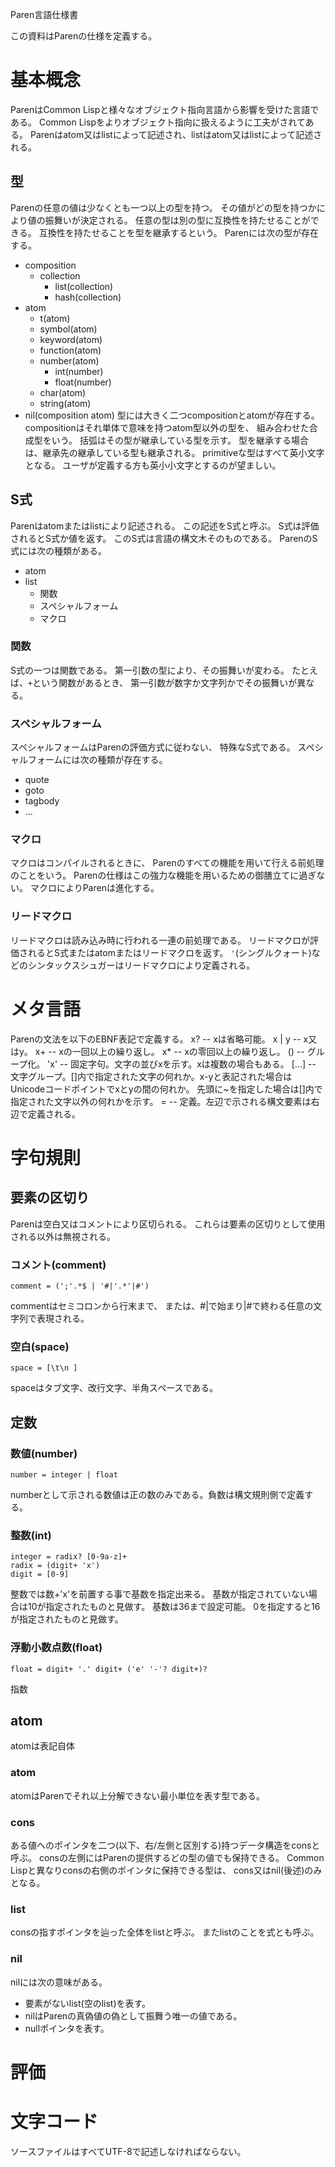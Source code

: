 Paren言語仕様書

この資料はParenの仕様を定義する。

# 基本概念
ParenはCommon Lispと様々なオブジェクト指向言語から影響を受けた言語である。
Common Lispをよりオブジェクト指向に扱えるように工夫がされてある。
Parenはatom又はlistによって記述され、listはatom又はlistによって記述される。
## 型
Parenの任意の値は少なくとも一つ以上の型を持つ。
その値がどの型を持つかにより値の振舞いが決定される。
任意の型は別の型に互換性を持たせることができる。
互換性を持たせることを型を継承するという。
Parenには次の型が存在する。
- composition
  - collection
    - list(collection)
    - hash(collection)
- atom
  - t(atom)
  - symbol(atom)
  - keyword(atom)
  - function(atom)
  - number(atom)
    - int(number)
    - float(number)
  - char(atom)
  - string(atom)
- nil(composition atom)
型には大きく二つcompositionとatomが存在する。
compositionはそれ単体で意味を持つatom型以外の型を、
組み合わせた合成型をいう。
括弧はその型が継承している型を示す。
型を継承する場合は、継承先の継承している型も継承される。
primitiveな型はすべて英小文字となる。
ユーザが定義する方も英小小文字とするのが望ましい。
## S式
Parenはatomまたはlistにより記述される。
この記述をS式と呼ぶ。
S式は評価されるとS式か値を返す。
このS式は言語の構文木そのものである。
ParenのS式には次の種類がある。
- atom
- list
  - 関数
  - スペシャルフォーム
  - マクロ
### 関数
S式の一つは関数である。
第一引数の型により、その振舞いが変わる。
たとえば、`+`という関数があるとき、
第一引数が数字か文字列かでその振舞いが異なる。
### スペシャルフォーム
スペシャルフォームはParenの評価方式に従わない、
特殊なS式である。
スペシャルフォームには次の種類が存在する。
- quote
- goto
- tagbody
- ...
### マクロ
マクロはコンパイルされるときに、
Parenのすべての機能を用いて行える前処理のことをいう。
Parenの仕様はこの強力な機能を用いるための御膳立てに過ぎない。
マクロによりParenは進化する。
### リードマクロ
リードマクロは読み込み時に行われる一連の前処理である。
リードマクロが評価されるとS式またはatomまたはリードマクロを返す。
`'`(シングルクォート)などのシンタックスシュガーはリードマクロにより定義される。

# メタ言語
Parenの文法を以下のEBNF表記で定義する。
    x? -- xは省略可能。
    x | y -- x又はy。
    x+ -- xの一回以上の繰り返し。
    x* -- xの零回以上の繰り返し。
    () -- グループ化。
    'x' -- 固定字句。文字の並びxを示す。xは複数の場合もある。
    [...] -- 文字グループ。[]内で指定された文字の何れか。x-yと表記された場合は
             Unicodeコードポイントでxとyの間の何れか。
             先頭に~を指定した場合は[]内で指定された文字以外の何れかを示す。
    = -- 定義。左辺で示される構文要素は右辺で定義される。

# 字句規則
## 要素の区切り
Parenは空白又はコメントにより区切られる。
これらは要素の区切りとして使用される以外は無視される。
### コメント(comment)
    comment = (';'.*$ | '#|'.*'|#')
commentはセミコロンから行末まで、
または、#|で始まり|#で終わる任意の文字列で表現される。
### 空白(space)
    space = [\t\n ]
spaceはタブ文字、改行文字、半角スペースである。
## 定数
### 数値(number)
    number = integer | float
numberとして示される数値は正の数のみである。負数は構文規則側で定義する。
### 整数(int)
    integer = radix? [0-9a-z]+
    radix = (digit+ 'x')
    digit = [0-9]
整数では数+'x'を前置する事で基数を指定出来る。
基数が指定されていない場合は10が指定されたものと見做す。
基数は36まで設定可能。
0を指定すると16が指定されたものと見做す。
### 浮動小数点数(float)
    float = digit+ '.' digit+ ('e' '-'? digit+)?
指数


## atom
atomは表記自体
### atom
atomはParenでそれ以上分解できない最小単位を表す型である。
### cons
ある値へのポインタを二つ(以下、右/左側と区別する)持つデータ構造をconsと呼ぶ。
consの左側にはParenの提供するどの型の値でも保持できる。
Common Lispと異なりconsの右側のポインタに保持できる型は、
cons又はnil(後述)のみとなる。
### list
consの指すポインタを辿った全体をlistと呼ぶ。
またlistのことを式とも呼ぶ。
### nil
nilには次の意味がある。
- 要素がないlist(空のlist)を表す。
- nilはParenの真偽値の偽として振舞う唯一の値である。
- nullポインタを表す。

# 評価

# 文字コード
ソースファイルはすべてUTF-8で記述しなければならない。
